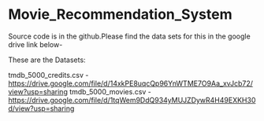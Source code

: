 # Movie_Recommendation_System

Source code is in the github.Please find the data sets for this in the google drive link below-

These are the Datasets:

tmdb_5000_credits.csv - https://drive.google.com/file/d/14xkPE8uqcQp96YnWTME7O9Aa_xvJcb72/view?usp=sharing 
tmdb_5000_movies.csv - https://drive.google.com/file/d/1tqWem9DdQ934yMUJZDywR4H49EXKH30d/view?usp=sharing
